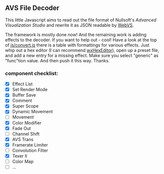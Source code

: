 ## AVS File Decoder
This little Javascript aims to read out the file format of Nullsoft's _Advanced Visualization Studio_ and rewrite it as JSON readable by [WebVS](https://github.com/azeem/webvs).

The framework is mostly done now! And the remaining work is adding effects to the decoder.
If you want to help out - cool! Have a look at the top of [js/convert.js](https://github.com/grandchild/AVS-File-Decoder/blob/master/js/convert.js) there is a table with formattings for various effects. Just whip out a hex editor (I can recommend [wxHexEditor](http://www.wxhexeditor.org/)), open up a preset file, and add a new entry for a missing effect. Make sure you select "generic" as "func"tion value. And then push it this way. Thanks.


### component checklist:
 - [x] Effect List
 - [x] Set Render Mode
 - [x] Buffer Save
 - [x] Comment
 - [x] Super Scope
 - [x] Dynamic Movement
 - [ ] Movement
 - [x] Color Modifier
 - [x] Fade Out
 - [ ] Channel Shift
 - [x] AVS Trans
 - [x] Framerate Limiter
 - [ ] Convolution Filter
 - [x] Texer II
 - [ ] Color Map
 - [ ] ...
